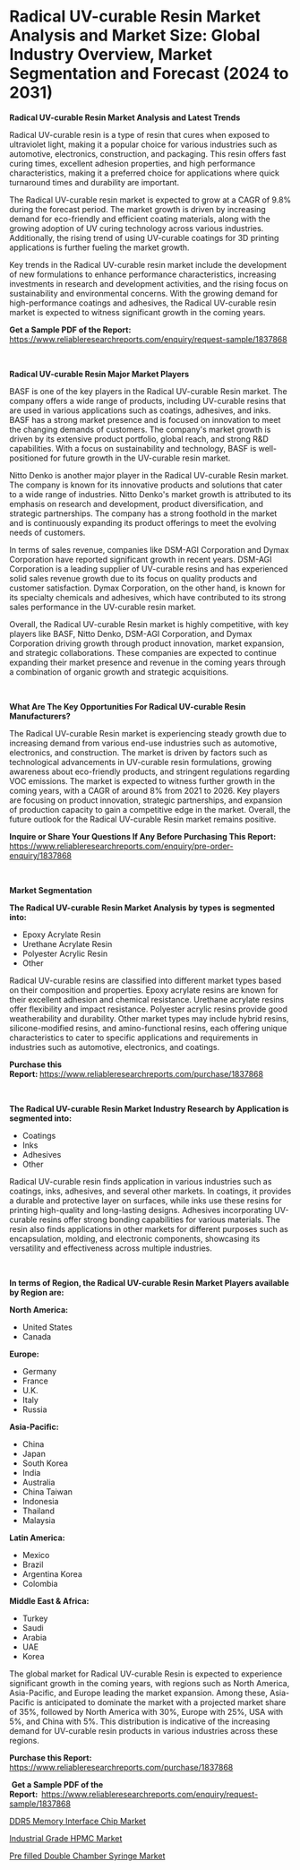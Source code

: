 <p><h1>Radical UV-curable Resin Market Analysis and Market Size: Global Industry Overview, Market Segmentation and Forecast (2024 to 2031)</h1></p><p><strong>Radical UV-curable Resin Market Analysis and Latest Trends</strong></p>
<p><p>Radical UV-curable resin is a type of resin that cures when exposed to ultraviolet light, making it a popular choice for various industries such as automotive, electronics, construction, and packaging. This resin offers fast curing times, excellent adhesion properties, and high performance characteristics, making it a preferred choice for applications where quick turnaround times and durability are important.</p><p>The Radical UV-curable resin market is expected to grow at a CAGR of 9.8% during the forecast period. The market growth is driven by increasing demand for eco-friendly and efficient coating materials, along with the growing adoption of UV curing technology across various industries. Additionally, the rising trend of using UV-curable coatings for 3D printing applications is further fueling the market growth.</p><p>Key trends in the Radical UV-curable resin market include the development of new formulations to enhance performance characteristics, increasing investments in research and development activities, and the rising focus on sustainability and environmental concerns. With the growing demand for high-performance coatings and adhesives, the Radical UV-curable resin market is expected to witness significant growth in the coming years.</p></p>
<p><strong>Get a Sample PDF of the Report:&nbsp;</strong> <a href="https://www.reliableresearchreports.com/enquiry/request-sample/1837868">https://www.reliableresearchreports.com/enquiry/request-sample/1837868</a></p>
<p>&nbsp;</p>
<p><strong>Radical UV-curable Resin Major Market Players</strong></p>
<p><p>BASF is one of the key players in the Radical UV-curable Resin market. The company offers a wide range of products, including UV-curable resins that are used in various applications such as coatings, adhesives, and inks. BASF has a strong market presence and is focused on innovation to meet the changing demands of customers. The company's market growth is driven by its extensive product portfolio, global reach, and strong R&D capabilities. With a focus on sustainability and technology, BASF is well-positioned for future growth in the UV-curable resin market.</p><p>Nitto Denko is another major player in the Radical UV-curable Resin market. The company is known for its innovative products and solutions that cater to a wide range of industries. Nitto Denko's market growth is attributed to its emphasis on research and development, product diversification, and strategic partnerships. The company has a strong foothold in the market and is continuously expanding its product offerings to meet the evolving needs of customers.</p><p>In terms of sales revenue, companies like DSM-AGI Corporation and Dymax Corporation have reported significant growth in recent years. DSM-AGI Corporation is a leading supplier of UV-curable resins and has experienced solid sales revenue growth due to its focus on quality products and customer satisfaction. Dymax Corporation, on the other hand, is known for its specialty chemicals and adhesives, which have contributed to its strong sales performance in the UV-curable resin market.</p><p>Overall, the Radical UV-curable Resin market is highly competitive, with key players like BASF, Nitto Denko, DSM-AGI Corporation, and Dymax Corporation driving growth through product innovation, market expansion, and strategic collaborations. These companies are expected to continue expanding their market presence and revenue in the coming years through a combination of organic growth and strategic acquisitions.</p></p>
<p>&nbsp;</p>
<p><strong>What Are The Key Opportunities For Radical UV-curable Resin Manufacturers?</strong></p>
<p><p>The Radical UV-curable Resin market is experiencing steady growth due to increasing demand from various end-use industries such as automotive, electronics, and construction. The market is driven by factors such as technological advancements in UV-curable resin formulations, growing awareness about eco-friendly products, and stringent regulations regarding VOC emissions. The market is expected to witness further growth in the coming years, with a CAGR of around 8% from 2021 to 2026. Key players are focusing on product innovation, strategic partnerships, and expansion of production capacity to gain a competitive edge in the market. Overall, the future outlook for the Radical UV-curable Resin market remains positive.</p></p>
<p><strong>Inquire or Share Your Questions If Any Before Purchasing This Report:</strong> <a href="https://www.reliableresearchreports.com/enquiry/pre-order-enquiry/1837868">https://www.reliableresearchreports.com/enquiry/pre-order-enquiry/1837868</a></p>
<p>&nbsp;</p>
<p><strong>Market Segmentation</strong></p>
<p><strong>The Radical UV-curable Resin Market Analysis by types is segmented into:</strong></p>
<p><ul><li>Epoxy Acrylate Resin</li><li>Urethane Acrylate Resin</li><li>Polyester Acrylic Resin</li><li>Other</li></ul></p>
<p><p>Radical UV-curable resins are classified into different market types based on their composition and properties. Epoxy acrylate resins are known for their excellent adhesion and chemical resistance. Urethane acrylate resins offer flexibility and impact resistance. Polyester acrylic resins provide good weatherability and durability. Other market types may include hybrid resins, silicone-modified resins, and amino-functional resins, each offering unique characteristics to cater to specific applications and requirements in industries such as automotive, electronics, and coatings.</p></p>
<p><strong>Purchase this Report:&nbsp;</strong><a href="https://www.reliableresearchreports.com/purchase/1837868">https://www.reliableresearchreports.com/purchase/1837868</a></p>
<p>&nbsp;</p>
<p><strong>The Radical UV-curable Resin Market Industry Research by Application is segmented into:</strong></p>
<p><ul><li>Coatings</li><li>Inks</li><li>Adhesives</li><li>Other</li></ul></p>
<p><p>Radical UV-curable resin finds application in various industries such as coatings, inks, adhesives, and several other markets. In coatings, it provides a durable and protective layer on surfaces, while inks use these resins for printing high-quality and long-lasting designs. Adhesives incorporating UV-curable resins offer strong bonding capabilities for various materials. The resin also finds applications in other markets for different purposes such as encapsulation, molding, and electronic components, showcasing its versatility and effectiveness across multiple industries.</p></p>
<p>&nbsp;</p>
<p><strong>In terms of Region, the Radical UV-curable Resin Market Players available by Region are:</strong></p>
<p>
    <p> <strong> North America: </strong>
        <ul>
            <li>United States</li>
            <li>Canada</li>
        </ul>
        </p> 
    <p> <strong> Europe: </strong>
        <ul>
            <li>Germany</li>
            <li>France</li>
            <li>U.K.</li>
            <li>Italy</li>
            <li>Russia</li>
        </ul>
        </p> 
    <p> <strong> Asia-Pacific: </strong>
        <ul>
            <li>China</li>
            <li>Japan</li>
            <li>South Korea</li>
            <li>India</li>
            <li>Australia</li>
            <li>China Taiwan</li>
            <li>Indonesia</li>
            <li>Thailand</li>
            <li>Malaysia</li>
        </ul>
        </p> 
    <p> <strong> Latin America: </strong>
        <ul>
            <li>Mexico</li>
            <li>Brazil</li>
            <li>Argentina Korea</li>
            <li>Colombia</li>
        </ul>
        </p> 
    <p> <strong> Middle East & Africa: </strong>
        <ul>
            <li>Turkey</li>
            <li>Saudi</li>
            <li>Arabia</li>
            <li>UAE</li>
            <li>Korea</li>
        </ul>
    </p>
    </p>
<p><p>The global market for Radical UV-curable Resin is expected to experience significant growth in the coming years, with regions such as North America, Asia-Pacific, and Europe leading the market expansion. Among these, Asia-Pacific is anticipated to dominate the market with a projected market share of 35%, followed by North America with 30%, Europe with 25%, USA with 5%, and China with 5%. This distribution is indicative of the increasing demand for UV-curable resin products in various industries across these regions.</p></p>
<p><strong>Purchase this Report: </strong><a href="https://www.reliableresearchreports.com/purchase/1837868">https://www.reliableresearchreports.com/purchase/1837868</a></p>
<p>&nbsp;<strong>Get a Sample PDF of the Report:&nbsp;&nbsp;</strong><a href="https://www.reliableresearchreports.com/enquiry/request-sample/1837868">https://www.reliableresearchreports.com/enquiry/request-sample/1837868</a></p>
<p><strong></strong></p>
<p><p><a href="https://thundering-castanet-c65.notion.site/DDR5-Memory-Interface-Chip-Market-Offers-Provide-Insightful-Data-for-the-Time-Period-from-2024-to-20-e990016c86874eff90e271cdf40a3fb9">DDR5 Memory Interface Chip Market</a></p><p><a href="https://github.com/moyahfrancoestellec51j635wcx/Market-Research-Report-List-1/blob/main/industrial-grade-hpmc-market.md">Industrial Grade HPMC Market</a></p><p><a href="https://bubble-tree-ea4.notion.site/Global-Pre-filled-Double-Chamber-Syringe-Market-Size-and-Market-Trends-Insights-and-Projections-fro-1046662689024792ac5f0832c194734d">Pre filled Double Chamber Syringe Market</a></p></p>